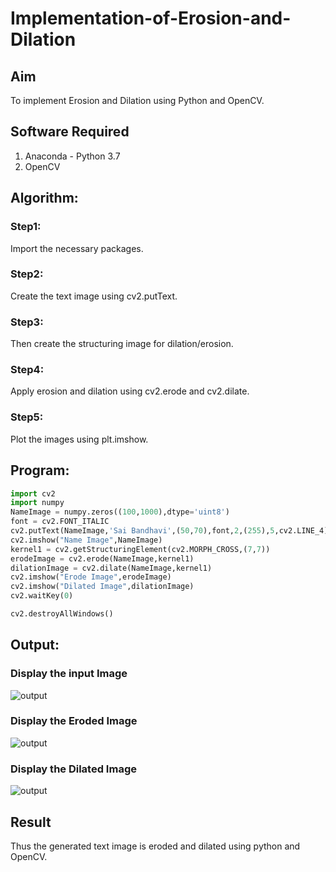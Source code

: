 # Implementation-of-Erosion-and-Dilation
## Aim
To implement Erosion and Dilation using Python and OpenCV.
## Software Required
1. Anaconda - Python 3.7
2. OpenCV
## Algorithm:
### Step1:
Import the necessary packages.

### Step2:
Create the text image using cv2.putText.

### Step3:
Then create the structuring image for dilation/erosion.

### Step4:
Apply erosion and dilation using cv2.erode and cv2.dilate.

### Step5:
Plot the images using plt.imshow.

 
## Program:

``` Python
import cv2
import numpy
NameImage = numpy.zeros((100,1000),dtype='uint8')
font = cv2.FONT_ITALIC
cv2.putText(NameImage,'Sai Bandhavi',(50,70),font,2,(255),5,cv2.LINE_4)
cv2.imshow("Name Image",NameImage)
kernel1 = cv2.getStructuringElement(cv2.MORPH_CROSS,(7,7))
erodeImage = cv2.erode(NameImage,kernel1)
dilationImage = cv2.dilate(NameImage,kernel1)
cv2.imshow("Erode Image",erodeImage)
cv2.imshow("Dilated Image",dilationImage)
cv2.waitKey(0)

cv2.destroyAllWindows()
```
## Output:

### Display the input Image
![output](?raw=true)

### Display the Eroded Image
![output](?raw=true)

### Display the Dilated Image
![output](?raw=true)

## Result
Thus the generated text image is eroded and dilated using python and OpenCV.
